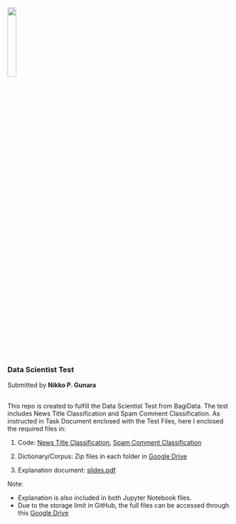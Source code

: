 <img src="https://user-images.githubusercontent.com/70200533/155658452-71a98efc-1469-4249-8638-337bc5dee274.png" width=20% height=20%> 

### Data Scientist Test
Submitted by **Nikko P. Gunara**
##

This repo is created to fulfill the Data Scientist Test from BagiData. The test includes News Title Classification and Spam Comment Classification.
As instructed in Task Document enclosed with the Test Files, here I enclosed the required files in:
1. Code:
[News Title Classification](https://github.com/nikkopg/BagiData-DSTest/blob/main/News-Title/NikkoPGunara-NewsTitleClassification.ipynb),
[Spam Comment Classification](https://github.com/nikkopg/BagiData-DSTest/blob/main/Spam-Comment/NikkoPGunara-SpamCommentClassification.ipynb)
2. Dictionary/Corpus: Zip files in each folder in [Google Drive](https://drive.google.com/drive/folders/1i0gnvMMidTIc1innlVYMRFDHGtm_mnfW?usp=sharing)

3. Explanation document: [slides.pdf](https://github.com/nikkopg/BagiData-DSTest/blob/main/Nikko%20P.%20Gunara%20-%20BagiData%20-%20Data%20Scientist%20Test.pdf)

Note:
- Explanation is also included in both Jupyter Notebook files.
- Due to the storage limit in GitHub, the full files can be accessed through this [Google Drive](https://drive.google.com/drive/folders/1i0gnvMMidTIc1innlVYMRFDHGtm_mnfW?usp=sharing)
